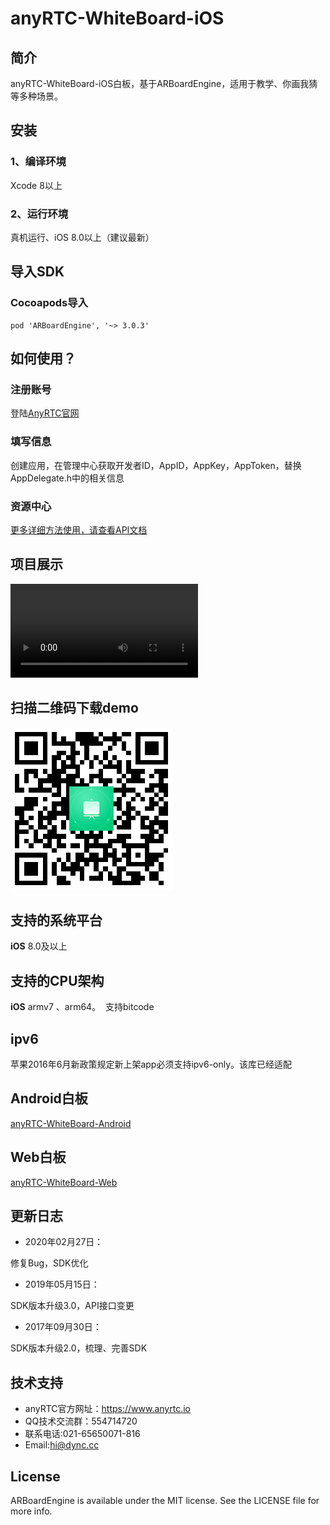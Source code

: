 # anyRTC-WhiteBoard-iOS
## 简介
anyRTC-WhiteBoard-iOS白板，基于ARBoardEngine，适用于教学、你画我猜等多种场景。</br>

## 安装
### 1、编译环境
Xcode 8以上</br>

### 2、运行环境
真机运行、iOS 8.0以上（建议最新）

## 导入SDK

### Cocoapods导入
```
pod 'ARBoardEngine', '~> 3.0.3'
```

## 如何使用？

### 注册账号
登陆[AnyRTC官网](https://www.anyrtc.io/)

### 填写信息
创建应用，在管理中心获取开发者ID，AppID，AppKey，AppToken，替换AppDelegate.h中的相关信息

### 资源中心
[更多详细方法使用，请查看API文档](https://www.anyrtc.io/resoure)

## 项目展示
![board](/image/board.mov)

## 扫描二维码下载demo
![WhiteBoard](/image/t1Dy.png)


## 支持的系统平台
**iOS** 8.0及以上

## 支持的CPU架构
**iOS** armv7 、arm64。  支持bitcode

## ipv6
苹果2016年6月新政策规定新上架app必须支持ipv6-only。该库已经适配

## Android白板
[anyRTC-WhiteBoard-Android](https://github.com/AnyRTC/anyRTC-WhiteBoard-Android)

## Web白板
[anyRTC-WhiteBoard-Web](https://github.com/anyRTC/anyRTC-WhiteBoard-Web)

## 更新日志

* 2020年02月27日：</br>

修复Bug，SDK优化 </br>

* 2019年05月15日：</br>

SDK版本升级3.0，API接口变更</br>

* 2017年09月30日：</br>

SDK版本升级2.0，梳理、完善SDK

## 技术支持
* anyRTC官方网址：https://www.anyrtc.io </br>
* QQ技术交流群：554714720 </br>
* 联系电话:021-65650071-816 </br>
* Email:hi@dync.cc </br>

## License

ARBoardEngine is available under the MIT license. See the LICENSE file for more info.

